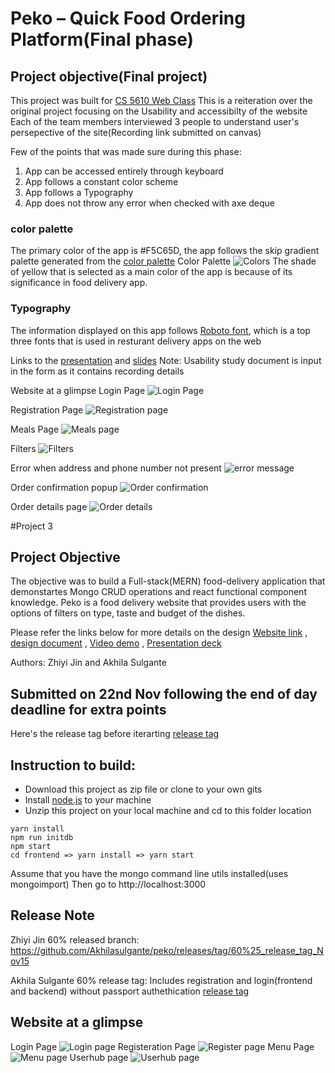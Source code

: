 # Peko – Quick Food Ordering Platform(Final phase)

## Project objective(Final project)
This project was built for [CS 5610 Web Class](https://johnguerra.co/classes/webDevelopment_fall_2022/)
This is a reiteration over the original project focusing on the Usability and accessibilty of the website
Each of the team members interviewed 3 people to understand user's persepective of the site(Recording link submitted on canvas)

Few of the points that was made sure during this phase:
1. App can be accessed entirely through keyboard
2. App follows a constant color scheme
3. App follows a Typography
4. App does not throw any error when checked with axe deque

### color palette
The primary color of the app is #F5C65D, the app follows the skip gradient palette generated from the [color palette](https://mycolor.space/?hex=%23F5C65D&sub=1)
Color Palette
![Colors](https://github.com/Akhilasulgante/peko/blob/main/Screenshots/Pekocolor.png)
The shade of yellow that is selected as a main color of the app is because of its significance in food delivery app. 

### Typography
The information displayed on this app follows [Roboto font](https://fonts.google.com/specimen/Roboto), which is a top three fonts that is used in resturant delivery apps on the web

Links to the [presentation](https://www.youtube.com/watch?v=ZUdFgP3sc7g) and [slides](https://docs.google.com/presentation/d/1EQG3yEnojexCCqRiFR5JFm1uInPq6lRt20rzdjf3O-8/edit?usp=sharing)
Note: Usability study document is input in the form as it contains recording details

Website at a glimpse
Login Page
![Login Page](https://github.com/Akhilasulgante/peko/blob/main/Screenshots/Pekologin.png)

Registration Page
![Registration page](https://github.com/Akhilasulgante/peko/blob/main/Screenshots/Pekoregister.png)

Meals Page
![Meals page](https://github.com/Akhilasulgante/peko/blob/main/Screenshots/pekomeals.png)

Filters
![Filters](https://github.com/Akhilasulgante/peko/blob/main/Screenshots/filters.png)

Error when address and phone number not present
![error message](https://github.com/Akhilasulgante/peko/blob/main/Screenshots/adderror.png)

Order confirmation popup
![Order confirmation](https://github.com/Akhilasulgante/peko/blob/main/Screenshots/confirm.png)

Order details page
![Order details](https://github.com/Akhilasulgante/peko/blob/main/Screenshots/orderdet.png)



#Project 3

## Project Objective


The objective was to build a Full-stack(MERN) food-delivery application that demonstartes Mongo CRUD operations and react functional component knowledge.
Peko is a food delivery website that provides users with the options of filters on type, taste and budget of the dishes.

Please refer the links below for more details on the design
[Website link](https://peco.onrender.com) ,
[design document](https://docs.google.com/document/d/1jzWYi_rLIvOwMelJkPmKe2k9Y0Ybm0Ga6NWGsU6-QGE/edit) ,
[Video demo](https://www.youtube.com/watch?v=tOs2vFTsRKQ) ,
[Presentation deck](https://docs.google.com/presentation/d/1zDXrE-026RhZmQj-rGohoPSdSbZRC6I9znmc4vsmnUs/edit#slide=id.g1955c7bca40_0_330)

Authors: Zhiyi Jin and Akhila Sulgante

## Submitted on **22nd Nov** following the end of day deadline for extra points
Here's the release tag before iterarting [release tag](https://github.com/Akhilasulgante/peko/releases/tag/project3_release)

## Instruction to build:

- Download this project as zip file or clone to your own gits
- Install [node.js](https://nodejs.org/en/) to your machine
- Unzip this project on your local machine and cd to this folder location

```
yarn install
npm run initdb
npm start
cd frontend => yarn install => yarn start
```

Assume that you have the mongo command line utils installed(uses mongoimport)
Then go to http://localhost:3000

## Release Note

Zhiyi Jin 60% released branch:
https://github.com/Akhilasulgante/peko/releases/tag/60%25_release_tag_Nov15

Akhila Sulgante 60% release tag: Includes registration and login(frontend and backend) without passport authethication
[release tag](https://github.com/Akhilasulgante/peko/releases/tag/60%25_Akhila_Nov15)

## Website at a glimpse
Login Page
![Login page](https://github.com/Akhilasulgante/peko/blob/main/Screenshots/Screenshot%202022-11-22%20at%2012.06.19.png)
Registeration Page
![Register page](https://github.com/Akhilasulgante/peko/blob/main/Screenshots/Screenshot%202022-11-22%20at%2012.06.28.png)
Menu Page
![Menu page](https://github.com/Akhilasulgante/peko/blob/main/Screenshots/Screenshot%202022-11-22%20at%2012.06.47.png)
Userhub page
![Userhub page](https://github.com/Akhilasulgante/peko/blob/main/Screenshots/Screenshot%202022-11-22%20at%2012.07.04.png)
